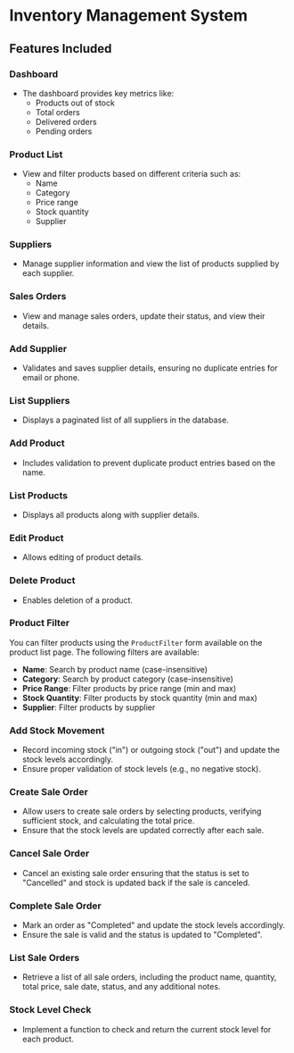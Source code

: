 # Inventory Management System


## Features Included

### Dashboard
- The dashboard provides key metrics like:
  - Products out of stock
  - Total orders
  - Delivered orders
  - Pending orders

### Product List
- View and filter products based on different criteria such as:
  - Name
  - Category
  - Price range
  - Stock quantity
  - Supplier

### Suppliers
- Manage supplier information and view the list of products supplied by each supplier.

### Sales Orders
- View and manage sales orders, update their status, and view their details.

### Add Supplier
- Validates and saves supplier details, ensuring no duplicate entries for email or phone.

### List Suppliers
- Displays a paginated list of all suppliers in the database.

### Add Product
- Includes validation to prevent duplicate product entries based on the name.

### List Products
- Displays all products along with supplier details.

### Edit Product
- Allows editing of product details.

### Delete Product
- Enables deletion of a product.

### Product Filter
You can filter products using the `ProductFilter` form available on the product list page. The following filters are available:
  - **Name**: Search by product name (case-insensitive)
  - **Category**: Search by product category (case-insensitive)
  - **Price Range**: Filter products by price range (min and max)
  - **Stock Quantity**: Filter products by stock quantity (min and max)
  - **Supplier**: Filter products by supplier

### Add Stock Movement
- Record incoming stock ("in") or outgoing stock ("out") and update the stock levels accordingly.
- Ensure proper validation of stock levels (e.g., no negative stock).

### Create Sale Order
- Allow users to create sale orders by selecting products, verifying sufficient stock, and calculating the total price.
- Ensure that the stock levels are updated correctly after each sale.

### Cancel Sale Order
- Cancel an existing sale order ensuring that the status is set to "Cancelled" and stock is updated back if the sale is canceled.

### Complete Sale Order
- Mark an order as "Completed" and update the stock levels accordingly.
- Ensure the sale is valid and the status is updated to "Completed".

### List Sale Orders
- Retrieve a list of all sale orders, including the product name, quantity, total price, sale date, status, and any additional notes.

### Stock Level Check
- Implement a function to check and return the current stock level for each product.

